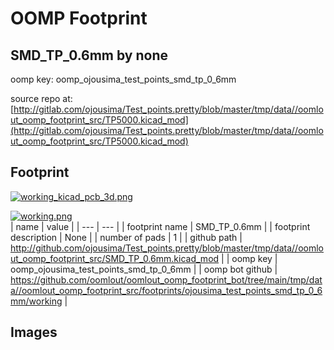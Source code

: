 # OOMP Footprint  
## SMD_TP_0.6mm  by none  
  
oomp key: oomp_ojousima_test_points_smd_tp_0_6mm  
  
source repo at: [http://gitlab.com/ojousima/Test_points.pretty/blob/master/tmp/data//oomlout_oomp_footprint_src/TP5000.kicad_mod](http://gitlab.com/ojousima/Test_points.pretty/blob/master/tmp/data//oomlout_oomp_footprint_src/TP5000.kicad_mod)  
## Footprint  
  
[![working_kicad_pcb_3d.png](working_kicad_pcb_3d_600.png)](working_kicad_pcb_3d.png)  
  
[![working.png](working_600.png)](working.png)  
| name | value | 
| --- | --- | 
| footprint name | SMD_TP_0.6mm | 
| footprint description | None | 
| number of pads | 1 | 
| github path | http://github.com/ojousima/Test_points.pretty/blob/master/tmp/data//oomlout_oomp_footprint_src/SMD_TP_0.6mm.kicad_mod | 
| oomp key | oomp_ojousima_test_points_smd_tp_0_6mm | 
| oomp bot github | https://github.com/oomlout/oomlout_oomp_footprint_bot/tree/main/tmp/data//oomlout_oomp_footprint_src/footprints/ojousima_test_points_smd_tp_0_6mm/working | 
## Images  
